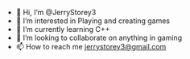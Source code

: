 - 👋 Hi, I’m @JerryStorey3
- 👀 I’m interested in Playing and creating games
- 🌱 I’m currently learning C++
- 💞️ I’m looking to collaborate on anything in gaming
- 📫 How to reach me jerrystorey3@gmail.com

<!---
JerryStorey3/JerryStorey3 is a ✨ special ✨ repository because its `README.md` (this file) appears on your GitHub profile.
You can click the Preview link to take a look at your changes.
--->
